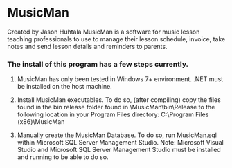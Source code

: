 # MusicMan
Created by Jason Huhtala
MusicMan is a software for music lesson teaching professionals to use to manage their lesson schedule, 
invoice, take notes and send lesson details and reminders to parents.  

### The install of this program has a few steps currently.  

1.	MusicMan has only been tested in Windows 7+ environment.  .NET must be installed on the host machine.

2.	Install MusicMan executables.  To do so, (after compiling) copy the files found in the bin release folder found in \MusicMan\bin\Release to the following location in your Program Files directory: C:\Program Files (x86)\MusicMan

3.	Manually create the MusicMan Database.  To do so, run MusicMan.sql within Microsoft SQL Server Management Studio. Note: Microsoft Visual Studio and Microsoft SQL Server Management Studio must be installed and running to be able to do so.

